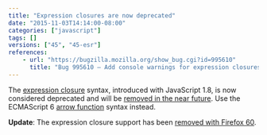 ```yaml
---
title: "Expression closures are now deprecated"
date: "2015-11-03T14:14:00-08:00"
categories: ["javascript"]
tags: []
versions: ["45", "45-esr"]
references:
    - url: "https://bugzilla.mozilla.org/show_bug.cgi?id=995610"
      title: "Bug 995610 – Add console warnings for expression closures (shorthand function syntax)"
---
```

The [expression closure](https://developer.mozilla.org/docs/Web/JavaScript/Reference/Operators/Expression_closures) syntax, introduced with JavaScript 1.8, is now considered deprecated and will be [removed in the near future](https://www.fxsitecompat.dev/en-CA/docs/2015/expression-closure-support-will-be-removed/). Use the ECMAScript 6 [arrow function](https://developer.mozilla.org/docs/Web/JavaScript/Reference/Functions/Arrow_functions) syntax instead.

**Update**: The expression closure support has been [removed with Firefox 60](https://www.fxsitecompat.dev/en-CA/docs/2017/expression-closure-support-has-been-removed/).
